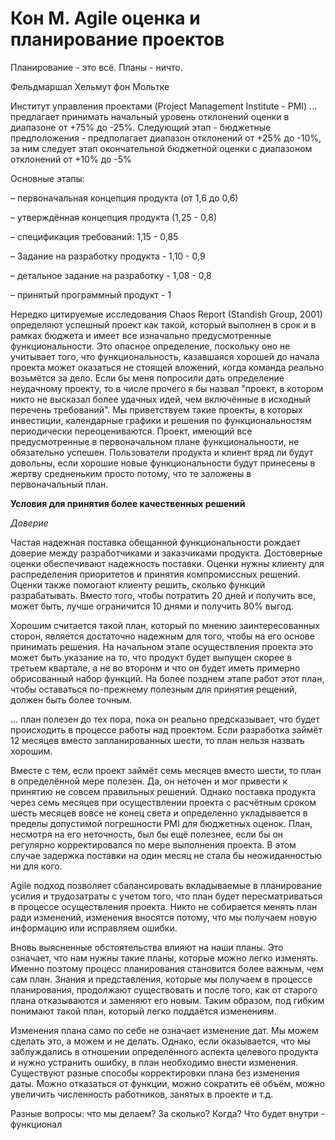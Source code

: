 # Кон М. Agile оценка и планирование проектов

Планирование - это всё. Планы - ничто.

Фельдмаршал Хельмут фон Мольтке

Институт управления проектами (Project Management Institute - PMI) ... предлагает принимать начальный уровень отклонений оценки в диапазоне от +75% до -25%. Следующий этап - бюджетные предположения - предполагает диапазон отклонений от +25% до -10%, за ним следует этап окончательной бюджетной оценки с диапазоном отклонений от +10% до -5%

Основные этапы:

– первоначальная концепция продукта (от 1,6 до 0,6)

– утверждённая концепция продукта (1,25 - 0,8)

– спецификация требований: 1,15 - 0,85

– Задание на разработку продукта - 1,10 - 0,9

– детальное задание на разработку - 1,08 - 0,8

– принятый программный продукт - 1

Нередко цитируемые исследования Chaos Report (Standish Group, 2001) определяют успешный проект как такой, который выполнен в срок и в рамках бюджета и имеет все изначально предусмотренные функциональности. Это опасное определение, поскольку оно не учитывает того, что функциональность, казавшаяся хорошей до начала проекта может оказаться не стоящей вложений, когда команда реально возьмётся за дело. Если бы меня попросили дать определение неудачному проекту, то в числе прочего я бы назвал "проект, в котором никто не высказал более удачных идей, чем включённые в исходный перечень требований". Мы приветствуем такие проекты, в которых инвестиции, календарные графики и решения по функциональностям периодически переоцениваются. Проект, имеющий все предусмотренные в первоначальном плане функциональности, не обязательно успешен. Пользователи продукта и клиент вряд ли будут довольны, если хорошие новые функциональности будут принесены в жертву средненьким просто потому, что те заложены в первоначальный план.

**Условия для принятия более качественных решений**

_Доверие_

Частая надежная поставка обещанной функциональности рождает доверие между разработчиками и заказчиками продукта. Достоверные оценки обеспечивают надежность поставки. Оценки нужны клиенту для распределения приоритетов и принятия компромиссных решений. Оценки также помогают клиенту решить, сколько функций разрабатывать. Вместо того, чтобы потратить 20 дней и получить все, может быть, лучше ограничится 10 днями и получить 80% выгод.

Хорошим считается такой план, который по мнению заинтересованных сторон, является достаточно надежным для того, чтобы на его основе принимать решения. На начальном этапе осуществления проекта это может быть указание на то, что продукт будет выпущен скорее в третьем квартале, а не во второнм и что он будет иметь примерно обрисованный набор функций. На более позднем этапе работ этот план, чтобы оставаться по-прежнему полезным для принятия рещений, должен быть более точным.

... план полезен до тех пора, пока он реально предсказывает, что будет происходить в процессе работы над проектом. Если разработка займёт 12 месяцев вместо запланированных шести, то план нельзя назвать хорошим.

Вместе с тем, если проект займёт семь месяцев вместо шести, то план в определённой мере полезен. Да, он неточен и мог привести к принятию не совсем правильных решений. Однако поставка продукта через семь месяцев при осуществлении проекта с расчётным сроком шесть месяцев вовсе не конец света и определенно укладывается в пределы допустимой погрешности PMI для бюджетных оценок. План, несмотря на его неточность, был бы ещё полезнее, если бы он регулярно корректировался по мере выполнения проекта. В этом случае задержка поставки на один месяц не стала бы неожиданностью ни для кого.

Agile подход позволяет сбалансировать вкладываемые в планирование усилия и трудозатраты с учетом того, что план будет пересматриваться в процессе осуществления проекта. Никто не собирается менять план ради изменений, изменения вносятся потому, что мы получаем новую информацию или исправляем ошибки.

Вновь выясненные обстоятельства влияют на наши планы. Это означает, что нам нужны такие планы, которые можно легко изменять. Именно поэтому процесс планирования становится более важным, чем сам план. Знания и представления, которые мы получаем в процессе планирования, продолжают существовать и после того, как от старого плана отказываются и заменяют его новым. Таким образом, под гибким понимают такой план, который легко поддаётся изменениям.

Изменения плана само по себе не означает изменение дат. Мы можем сделать это, а можем и не делать. Однако, если оказывается, что мы заблуждались в отношении определённого аспекта целевого продукта и нужно устранить ошибку, в план необходимо внести изменения. Существуют разные способы корректировки плана без изменения даты. Можно отказаться от функции, можно сократить её объём, можно увеличить численность работников, занятых в проекте и т.д.

Разные вопросы: что мы делаем? За сколько? Когда? Что будет внутри - функционал
